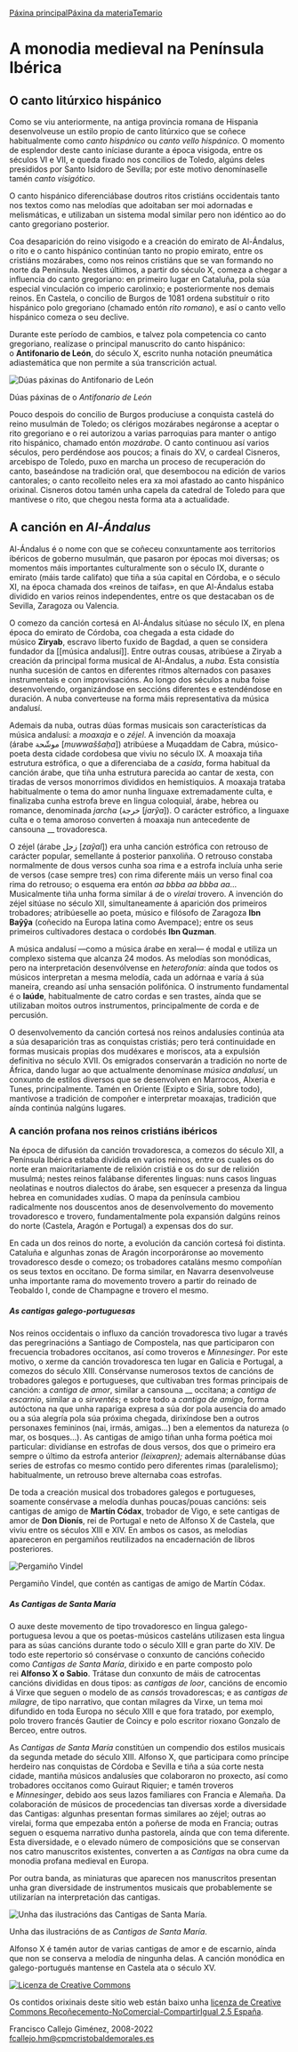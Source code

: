 [Páxina principal](https://www.franciscocallejo.es/index.php)[Páxina da materia](https://www.franciscocallejo.es/hm4/index.php)[Temario](https://www.franciscocallejo.es/hm4/index.php?page=temario4.html)

# A monodia medieval na Península Ibérica

<!--NON ENTREGAR POLO MOMENTO-->

## O canto litúrxico hispánico

Como se viu anteriormente, na antiga provincia romana de Hispania desenvolveuse un estilo propio de canto litúrxico que se coñece habitualmente como _canto hispánico_ ou _canto vello hispánico_. O momento de esplendor deste canto iníciase durante a época visigoda, entre os séculos VI e VII, e queda fixado nos concilios de Toledo, algúns deles presididos por Santo Isidoro de Sevilla; por este motivo denomínaselle tamén _canto visigótico_.

O canto hispánico diferenciábase doutros ritos cristiáns occidentais tanto nos textos como nas melodías que adoitaban ser moi adornadas e melismáticas, e utilizaban un sistema modal similar pero non idéntico ao do canto gregoriano posterior.

Coa desaparición do reino visigodo e a creación do emirato de Al-Ándalus, o rito e o canto hispánico continúan tanto no propio emirato, entre os cristiáns mozárabes, como nos reinos cristiáns que se van formando no norte da Península. Nestes últimos, a partir do século X, comeza a chegar a influencia do canto gregoriano: en primeiro lugar en Cataluña, pola súa especial vinculación co imperio carolinxio; e posteriormente nos demais reinos. En Castela, o concilio de Burgos de 1081 ordena substituír o rito hispánico polo gregoriano (chamado entón _rito romano_), e así o canto vello hispánico comeza o seu declive.

Durante este período de cambios, e talvez pola competencia co canto gregoriano, realízase o principal manuscrito do canto hispánico: o **Antifonario de León**, do século X, escrito nunha notación pneumática adiastemática que non permite a súa transcrición actual.

![Dúas páxinas do Antifonario de León](https://www.franciscocallejo.es/hm4/monodiahispana/antif.png)

Dúas páxinas de o _Antifonario de León_

Pouco despois do concilio de Burgos produciuse a conquista castelá do reino musulmán de Toledo; os clérigos mozárabes negáronse a aceptar o rito gregoriano e o rei autorizou a varias parroquias para manter o antigo rito hispánico, chamado entón _mozárabe_. O canto continuou así varios séculos, pero perdéndose aos poucos; a finais do XV, o cardeal Cisneros, arcebispo de Toledo, puxo en marcha un proceso de recuperación do canto, baseándose na tradición oral, que desembocou na edición de varios cantorales; o canto recolleito neles era xa moi afastado ao canto hispánico orixinal. Cisneros dotou tamén unha capela da catedral de Toledo para que mantivese o rito, que chegou nesta forma ata a actualidade.

## A canción en *Al-Ándalus*

Al-Ándalus é o nome con que se coñeceu conxuntamente aos territorios ibéricos de goberno musulmán, que pasaron por épocas moi diversas; os momentos máis importantes culturalmente son o século IX, durante o emirato (máis tarde califato) que tiña a súa capital en Córdoba, e o século XI, na época chamada dos «reinos de taifas», en que Al-Ándalus estaba dividido en varios reinos independentes, entre os que destacaban os de Sevilla, Zaragoza ou Valencia.

O comezo da canción cortesá en Al-Ándalus sitúase no século IX, en plena época do emirato de Córdoba, coa chegada a esta cidade do músico **Ziryab**, escravo liberto fuxido de Bagdad, a quen se considera fundador da [[música andalusí]]. Entre outras cousas, atribúese a Ziryab a creación da principal forma musical de Al-Ándalus, a _nuba_. Esta consistía nunha sucesión de cantos en diferentes ritmos alternados con pasaxes instrumentais e con improvisacións. Ao longo dos séculos a nuba foise desenvolvendo, organizándose en seccións diferentes e estendéndose en duración. A nuba converteuse na forma máis representativa da música andalusí.

Ademais da nuba, outras dúas formas musicais son características da música andalusí: a _moaxaja_ e o _zéjel_. A invención da moaxaja (árabe موشّحة [_muwwaššaḥa_]) atribúese a Muqaddam de Cabra, músico-poeta desta cidade cordobesa que viviu no século IX. A moaxaja tiña estrutura estrófica, o que a diferenciaba de a _casida_, forma habitual da canción árabe, que tiña unha estrutura parecida ao cantar de xesta, con tiradas de versos monorrimos divididos en hemistiquios. A moaxaja trataba habitualmente o tema do amor nunha linguaxe extremadamente culta, e finalizaba cunha estrofa breve en lingua coloquial, árabe, hebrea ou romance, denominada _jarcha_ (خرجة [_jarŷa_]). O carácter estrófico, a linguaxe culta e o tema amoroso converten á moaxaja nun antecedente de cansouna __ trovadoresca.

O zéjel (árabe زجل [_zaŷal_]) era unha canción estrófica con retrouso de carácter popular, semellante á posterior panxoliña. O retrouso constaba normalmente de dous versos cunha soa rima e a estrofa incluía unha serie de versos (case sempre tres) con rima diferente máis un verso final coa rima do retrouso; o esquema era entón _aa bbba aa bbba aa_… Musicalmente tiña unha forma similar á de o _virelai_ trovero. A invención do zéjel sitúase no século XII, simultaneamente á aparición dos primeiros trobadores; atribúeselle ao poeta, músico e filósofo de Zaragoza **Ibn Baŷŷa** (coñecido na Europa latina como Avempace); entre os seus primeiros cultivadores destaca o cordobés **Ibn Quzman**.

A música andalusí —como a música árabe en xeral— é modal e utiliza un complexo sistema que alcanza 24 modos. As melodías son monódicas, pero na interpretación desenvólvense en _heterofonía_: aínda que todos os músicos interpretan a mesma melodía, cada un adórnaa e varía á súa maneira, creando así unha sensación polifónica. O instrumento fundamental é o **laúde**, habitualmente de catro cordas e sen trastes, aínda que se utilizaban moitos outros instrumentos, principalmente de corda e de percusión.

O desenvolvemento da canción cortesá nos reinos andalusíes continúa ata a súa desaparición tras as conquistas cristiás; pero terá continuidade en formas musicais propias dos mudéxares e moriscos, ata a expulsión definitiva no século XVII. Os emigrados conservarán a tradición no norte de África, dando lugar ao que actualmente denomínase _música andalusí_, un conxunto de estilos diversos que se desenvolven en Marrocos, Alxeria e Tunes, principalmente. Tamén en Oriente (Exipto e Siria, sobre todo), mantívose a tradición de compoñer e interpretar moaxajas, tradición que aínda continúa nalgúns lugares.

### A canción profana nos reinos cristiáns ibéricos

Na época de difusión da canción trovadoresca, a comezos do século XII, a Península Ibérica estaba dividida en varios reinos, entre os cuales os do norte eran maioritariamente de relixión cristiá e os do sur de relixión musulmá; nestes reinos falábanse diferentes linguas: nuns casos linguas neolatinas e noutros dialectos do árabe, sen esquecer a presenza da lingua hebrea en comunidades xudías. O mapa da península cambiou radicalmente nos douscentos anos de desenvolvemento do movemento trovadoresco e trovero, fundamentalmente pola expansión dalgúns reinos do norte (Castela, Aragón e Portugal) a expensas dos do sur.

En cada un dos reinos do norte, a evolución da canción cortesá foi distinta. Cataluña e algunhas zonas de Aragón incorporáronse ao movemento trovadoresco desde o comezo; os trobadores cataláns mesmo compoñían os seus textos en occitano. De forma similar, en Navarra desenvolveuse unha importante rama do movemento trovero a partir do reinado de Teobaldo I, conde de Champagne e trovero el mesmo.

##### As cantigas galego-portuguesas

Nos reinos occidentais o influxo da canción trovadoresca tivo lugar a través das peregrinacións a Santiago de Compostela, nas que participaron con frecuencia trobadores occitanos, así como troveros e _Minnesinger_. Por este motivo, o xerme da canción trovadoresca ten lugar en Galicia e Portugal, a comezos do século XIII. Consérvanse numerosos textos de cancións de trobadores galegos e portugueses, que cultivaban tres formas principais de canción: a _cantiga de amor_, similar a cansouna __ occitana; a _cantiga de escarnio_, similar a o _sirventés_; e sobre todo a _cantiga de amigo_, forma autóctona na que unha rapariga expresa a súa dor pola ausencia do amado ou a súa alegría pola súa próxima chegada, dirixíndose ben a outros personaxes femininos (nai, irmás, amigas…) ben a elementos da natureza (o mar, os bosques…). As cantigas de amigo tiñan unha forma poética moi particular: dividíanse en estrofas de dous versos, dos que o primeiro era sempre o último da estrofa anterior _(leixapren);_ ademais alternábanse dúas series de estrofas co mesmo contido pero diferentes rimas (paralelismo); habitualmente, un retrouso breve alternaba coas estrofas.

De toda a creación musical dos trobadores galegos e portugueses, soamente consérvase a melodía dunhas poucas/pouas cancións: seis cantigas de amigo de **Martín Códax**, trobador de Vigo, e sete cantigas de amor de **Don Dionís**, rei de Portugal e neto de Alfonso X de Castela, que viviu entre os séculos XIII e XIV. En ambos os casos, as melodías apareceron en pergamiños reutilizados na encadernación de libros posteriores.

![Pergamiño Vindel](https://www.franciscocallejo.es/hm4/monodiahispana/codax.jpg)

Pergamiño Vindel, que contén as cantigas de amigo de Martín Códax.

##### As _Cantigas de Santa María_

O auxe deste movemento de tipo trovadoresco en lingua galego-portuguesa levou a que os poetas-músicos casteláns utilizasen esta lingua para as súas cancións durante todo o século XIII e gran parte do XIV. De todo este repertorio só consérvase o conxunto de cancións coñecido como _Cantigas de Santa María_, dirixido e en parte composto polo rei **Alfonso X o Sabio**. Trátase dun conxunto de máis de catrocentas cancións divididas en dous tipos: as _cantigas de loor_, cancións de encomio á Virxe que seguen o modelo de as _cansós_ trovadorescas; e as _cantigas de milagre_, de tipo narrativo, que contan milagres da Virxe, un tema moi difundido en toda Europa no século XIII e que fora tratado, por exemplo, polo trovero francés Gautier de Coincy e polo escritor rioxano Gonzalo de Berceo, entre outros.

As _Cantigas de Santa María_ constitúen un compendio dos estilos musicais da segunda metade do século XIII. Alfonso X, que participara como príncipe herdeiro nas conquistas de Córdoba e Sevilla e tiña a súa corte nesta cidade, mantiña músicos andalusíes que colaboraron no proxecto, así como trobadores occitanos como Guiraut Riquier; e tamén troveros e _Minnesinger_, debido aos seus lazos familiares con Francia e Alemaña. Da colaboración de músicos de procedencias tan diversas xorde a diversidade das Cantigas: algunhas presentan formas similares ao zéjel; outras ao virelai, forma que empezaba entón a poñerse de moda en Francia; outras seguen o esquema narrativo dunha pastorela, aínda que con tema diferente. Esta diversidade, e o elevado número de composicións que se conservan nos catro manuscritos existentes, converten a as _Cantigas_ na obra cume da monodia profana medieval en Europa.

Por outra banda, as miniaturas que aparecen nos manuscritos presentan unha gran diversidade de instrumentos musicais que probablemente se utilizarían na interpretación das cantigas.

![Unha das ilustracións das Cantigas de Santa María.](https://www.franciscocallejo.es/hm4/monodiahispana/cantigas0.jpg)

Unha das ilustracións de as _Cantigas de Santa María_.

Alfonso X é tamén autor de varias cantigas de amor e de escarnio, aínda que non se conserva a melodía de ningunha delas. A canción monódica en galego-portugués mantense en Castela ata o século XV.

[![Licenza de Creative Commons](https://i.creativecommons.org/l/by-nc-sa/2.5/es/88x31.png)](http://creativecommons.org/licenses/by-nc-sa/2.5/es/)

Os contidos orixinais deste sitio web están baixo unha [licenza de Creative Commons Recoñecemento-NoComercial-CompartirIgual 2.5 España](http://creativecommons.org/licenses/by-nc-sa/2.5/es/).

Francisco Callejo Giménez, 2008-2022  
[fcallejo.hm@cpmcristobaldemorales.es](mailto:fcallejo.hm@cpmcristobaldemorales.es)